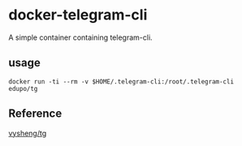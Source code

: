 # docker-telegram-cli

A simple container containing telegram-cli.

## usage

```
docker run -ti --rm -v $HOME/.telegram-cli:/root/.telegram-cli edupo/tg
```

## Reference

[vysheng/tg](https://github.com/vysheng/tg)
